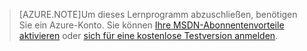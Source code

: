 > [AZURE.NOTE]Um dieses Lernprogramm abzuschließen, benötigen Sie ein Azure-Konto. Sie können <a href="/pricing/member-offers/msdn-benefits-details/?WT.mc_id=A85619ABF" target="_blank">Ihre MSDN-Abonnentenvorteile aktivieren</a> oder <a href="/pricing/free-trial/?WT.mc_id=A85619ABF" target="_blank">sich für eine kostenlose Testversion anmelden</a>.

<!---HONumber=August15_HO6-->
